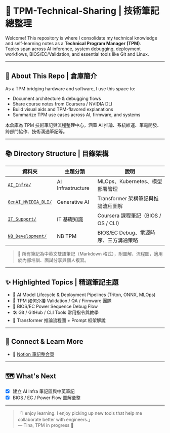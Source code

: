 # 🧠 TPM-Technical-Sharing | 技術筆記總整理

Welcome! This repository is where I consolidate my technical knowledge and self-learning notes as a **Technical Program Manager (TPM)**.  
Topics span across AI inference, system debugging, deployment workflows, BIOS/EC/Validation, and essential tools like Git and Linux.

---

## 🎯 About This Repo | 倉庫簡介

As a TPM bridging hardware and software, I use this space to:
- Document architecture & debugging flows
- Share course notes from Coursera / NVIDIA DLI
- Build visual aids and TPM-flavored explanations
- Summarize TPM use cases across AI, firmware, and systems

本倉庫為 TPM 技術筆記與流程整理中心，涵蓋 AI 推論、系統維運、筆電開發、跨部門協作、技術溝通筆記等。

---

## 📚 Directory Structure | 目錄架構

| 資料夾 | 主題分類 | 說明 |
|--------|----------|------|
| [`AI_Infra/`](./AI_Infra) | AI Infrastructure | MLOps、Kubernetes、模型部署管理 |
| [`GenAI_NVIDIA_DLI/`](./GenAI_NVIDIA_DLI) | Generative AI | Transformer 架構筆記與推論流程圖解 |
| [`IT_Support/`](./IT_Support) | IT 基礎知識 | Coursera 課程筆記（BIOS / OS / CLI） |
| [`NB_Development/`](./NB_Development) | NB TPM | BIOS/EC Debug、電源時序、三方溝通策略 |

> 📌 所有筆記為中英文雙語筆記（Markdown 格式），附圖解、流程圖，適用於內部培訓、面試分享與個人複習。

---

## ✨ Highlighted Topics | 精選筆記主題

- 🧩 AI Model Lifecycle & Deployment Pipelines (Triton, ONNX, MLOps)
- 🧠 TPM 如何介接 Validation / QA / Firmware 團隊
- 🔧 BIOS/EC Power Sequence Debug Flow
- 🛠 Git / GitHub / CLI Tools 常用指令與教學
- 🤖 Transformer 推論流程圖 + Prompt 框架解說

---

## 🔗 Connect & Learn More

- 📄 [Notion 筆記整合頁](https://www.notion.so/TPM-Note-1ffe42b98dc680f28989f33d41ccd9eb?pvs=4)  

---

## 🗺️ What's Next

- [x] 建立 AI Infra 筆記區與中英筆記
- [x] BIOS / EC / Power Flow 圖解彙整

---

> 「I enjoy learning. I enjoy picking up new tools that help me collaborate better with engineers.」  
> — Tina, TPM in progress 🚀

